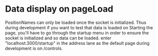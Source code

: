 
# Data display on pageLoad
PositionNames can only be loaded once the socket is initialized. 
Thus during development if you want to test that data is loaded on Starting the page, you'll 
have to go through the startup menu in order to ensure the socket is initialized and so data can be loaded.
enter "localhost:3000/startup" in the address lane as the default page during development is on /controls. 


